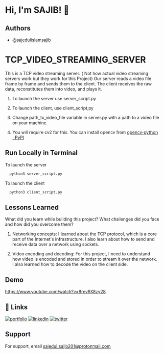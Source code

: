 
# Hi, I'm SAJIB! 👋


## Authors

- [@sajedulislamsajib](https://github.com/sajedulislamsajib)


# TCP_VIDEO_STREAMING_SERVER

This is a TCP video streaming server. ( Not how actual
video streaming servers work but they work for this Project)
Our
server reads a video file frame by frame and sends them to the
client. The client receives the raw data, reconstitutes them into
video, and plays it.
1. To launch the server use server_script.py
2. To launch the client, use client_script,py
3. Change path_to_video_file variable in server.py with a path to a video file on your machine.

4. You will require cv2 for this. You can install opencv from
[opencv-python · PyPI](https://pypi.org/project/opencv-python/)
## Run Locally in Terminal

To launch the server

```bash
  python3 server_script.py
```

 To launch the client

```bash
  python3 client_script.py
```



## Lessons Learned

What did you learn while building this project? What challenges did you face and how did you overcome them?


1. Networking concepts: I learned about the TCP protocol, which is a core part of the Internet's infrastructure. I also learn about how to send and receive data over a network using sockets.

2. Video encoding and decoding: For this project, I need to understand how video is encoded and stored in order to stream it over the network. I also learned how to decode the video on the client side.


## Demo

https://www.youtube.com/watch?v=8rev9X8zy28


## 🔗 Links
[![portfolio](https://img.shields.io/badge/my_portfolio-000?style=for-the-badge&logo=ko-fi&logoColor=white)](https://katherineoelsner.com/)
[![linkedin](https://img.shields.io/badge/linkedin-0A66C2?style=for-the-badge&logo=linkedin&logoColor=white)](https://www.linkedin.com/in/sajedul-islam-sajib-78a07a1a8)
[![twitter](https://img.shields.io/badge/twitter-1DA1F2?style=for-the-badge&logo=twitter&logoColor=white)](https://twitter.com/SajibSajedul)


## Support

For support, email sajedul.sajib201@protonmail.com

